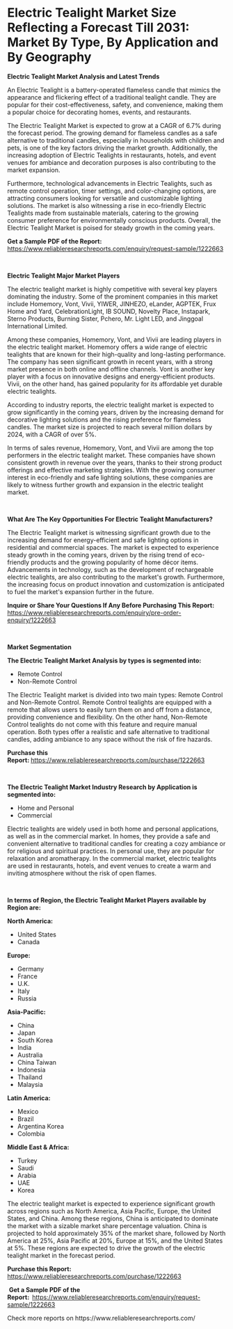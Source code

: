 <p><h1>Electric Tealight Market Size Reflecting a Forecast Till 2031: Market By Type, By Application and By Geography</h1></p><p><strong>Electric Tealight Market Analysis and Latest Trends</strong></p>
<p><p>An Electric Tealight is a battery-operated flameless candle that mimics the appearance and flickering effect of a traditional tealight candle. They are popular for their cost-effectiveness, safety, and convenience, making them a popular choice for decorating homes, events, and restaurants.</p><p>The Electric Tealight Market is expected to grow at a CAGR of 6.7% during the forecast period. The growing demand for flameless candles as a safe alternative to traditional candles, especially in households with children and pets, is one of the key factors driving the market growth. Additionally, the increasing adoption of Electric Tealights in restaurants, hotels, and event venues for ambiance and decoration purposes is also contributing to the market expansion.</p><p>Furthermore, technological advancements in Electric Tealights, such as remote control operation, timer settings, and color-changing options, are attracting consumers looking for versatile and customizable lighting solutions. The market is also witnessing a rise in eco-friendly Electric Tealights made from sustainable materials, catering to the growing consumer preference for environmentally conscious products. Overall, the Electric Tealight Market is poised for steady growth in the coming years.</p></p>
<p><strong>Get a Sample PDF of the Report:&nbsp;</strong> <a href="https://www.reliableresearchreports.com/enquiry/request-sample/1222663">https://www.reliableresearchreports.com/enquiry/request-sample/1222663</a></p>
<p>&nbsp;</p>
<p><strong>Electric Tealight Major Market Players</strong></p>
<p><p>The electric tealight market is highly competitive with several key players dominating the industry. Some of the prominent companies in this market include Homemory, Vont, Vivii, YIWER, JINHEZO, eLander, AGPTEK, Frux Home and Yard, CelebrationLight, IB SOUND, Novelty Place, Instapark, Sterno Products, Burning Sister, Pchero, Mr. Light LED, and Jinggoal International Limited.</p><p>Among these companies, Homemory, Vont, and Vivii are leading players in the electric tealight market. Homemory offers a wide range of electric tealights that are known for their high-quality and long-lasting performance. The company has seen significant growth in recent years, with a strong market presence in both online and offline channels. Vont is another key player with a focus on innovative designs and energy-efficient products. Vivii, on the other hand, has gained popularity for its affordable yet durable electric tealights.</p><p>According to industry reports, the electric tealight market is expected to grow significantly in the coming years, driven by the increasing demand for decorative lighting solutions and the rising preference for flameless candles. The market size is projected to reach several million dollars by 2024, with a CAGR of over 5%.</p><p>In terms of sales revenue, Homemory, Vont, and Vivii are among the top performers in the electric tealight market. These companies have shown consistent growth in revenue over the years, thanks to their strong product offerings and effective marketing strategies. With the growing consumer interest in eco-friendly and safe lighting solutions, these companies are likely to witness further growth and expansion in the electric tealight market.</p></p>
<p>&nbsp;</p>
<p><strong>What Are The Key Opportunities For Electric Tealight Manufacturers?</strong></p>
<p><p>The Electric Tealight market is witnessing significant growth due to the increasing demand for energy-efficient and safe lighting options in residential and commercial spaces. The market is expected to experience steady growth in the coming years, driven by the rising trend of eco-friendly products and the growing popularity of home décor items. Advancements in technology, such as the development of rechargeable electric tealights, are also contributing to the market's growth. Furthermore, the increasing focus on product innovation and customization is anticipated to fuel the market's expansion further in the future.</p></p>
<p><strong>Inquire or Share Your Questions If Any Before Purchasing This Report:</strong> <a href="https://www.reliableresearchreports.com/enquiry/pre-order-enquiry/1222663">https://www.reliableresearchreports.com/enquiry/pre-order-enquiry/1222663</a></p>
<p>&nbsp;</p>
<p><strong>Market Segmentation</strong></p>
<p><strong>The Electric Tealight Market Analysis by types is segmented into:</strong></p>
<p><ul><li>Remote Control</li><li>Non-Remote Control</li></ul></p>
<p><p>The Electric Tealight market is divided into two main types: Remote Control and Non-Remote Control. Remote Control tealights are equipped with a remote that allows users to easily turn them on and off from a distance, providing convenience and flexibility. On the other hand, Non-Remote Control tealights do not come with this feature and require manual operation. Both types offer a realistic and safe alternative to traditional candles, adding ambiance to any space without the risk of fire hazards.</p></p>
<p><strong>Purchase this Report:&nbsp;</strong><a href="https://www.reliableresearchreports.com/purchase/1222663">https://www.reliableresearchreports.com/purchase/1222663</a></p>
<p>&nbsp;</p>
<p><strong>The Electric Tealight Market Industry Research by Application is segmented into:</strong></p>
<p><ul><li>Home and Personal</li><li>Commercial</li></ul></p>
<p><p>Electric tealights are widely used in both home and personal applications, as well as in the commercial market. In homes, they provide a safe and convenient alternative to traditional candles for creating a cozy ambiance or for religious and spiritual practices. In personal use, they are popular for relaxation and aromatherapy. In the commercial market, electric tealights are used in restaurants, hotels, and event venues to create a warm and inviting atmosphere without the risk of open flames.</p></p>
<p>&nbsp;</p>
<p><strong>In terms of Region, the Electric Tealight Market Players available by Region are:</strong></p>
<p>
    <p> <strong> North America: </strong>
        <ul>
            <li>United States</li>
            <li>Canada</li>
        </ul>
        </p> 
    <p> <strong> Europe: </strong>
        <ul>
            <li>Germany</li>
            <li>France</li>
            <li>U.K.</li>
            <li>Italy</li>
            <li>Russia</li>
        </ul>
        </p> 
    <p> <strong> Asia-Pacific: </strong>
        <ul>
            <li>China</li>
            <li>Japan</li>
            <li>South Korea</li>
            <li>India</li>
            <li>Australia</li>
            <li>China Taiwan</li>
            <li>Indonesia</li>
            <li>Thailand</li>
            <li>Malaysia</li>
        </ul>
        </p> 
    <p> <strong> Latin America: </strong>
        <ul>
            <li>Mexico</li>
            <li>Brazil</li>
            <li>Argentina Korea</li>
            <li>Colombia</li>
        </ul>
        </p> 
    <p> <strong> Middle East & Africa: </strong>
        <ul>
            <li>Turkey</li>
            <li>Saudi</li>
            <li>Arabia</li>
            <li>UAE</li>
            <li>Korea</li>
        </ul>
    </p>
    </p>
<p><p>The electric tealight market is expected to experience significant growth across regions such as North America, Asia Pacific, Europe, the United States, and China. Among these regions, China is anticipated to dominate the market with a sizable market share percentage valuation. China is projected to hold approximately 35% of the market share, followed by North America at 25%, Asia Pacific at 20%, Europe at 15%, and the United States at 5%. These regions are expected to drive the growth of the electric tealight market in the forecast period.</p></p>
<p><strong>Purchase this Report: </strong><a href="https://www.reliableresearchreports.com/purchase/1222663">https://www.reliableresearchreports.com/purchase/1222663</a></p>
<p>&nbsp;<strong>Get a Sample PDF of the Report:&nbsp;&nbsp;</strong><a href="https://www.reliableresearchreports.com/enquiry/request-sample/1222663">https://www.reliableresearchreports.com/enquiry/request-sample/1222663</a></p>
<p><strong></strong></p>
<p>Check more reports on https://www.reliableresearchreports.com/</p>